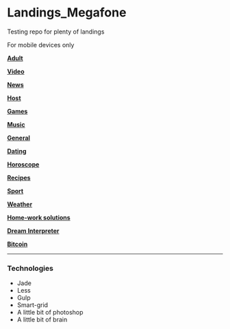 # Landings_Megafone
Testing repo for plenty of landings

For mobile devices only

[**Adult**](https://grant-inna.github.io/Landings_Megafone/Adult)

[**Video**](https://grant-inna.github.io/Landings_Megafone/Video)

[**News**](https://grant-inna.github.io/Landings_Megafone/News) 

[**Host**](https://grant-inna.github.io/Landings_Megafone/Host) 

[**Games**](https://grant-inna.github.io/Landings_Megafone/Games) 

[**Music**](https://grant-inna.github.io/Landings_Megafone/Music) 

[**General**](https://grant-inna.github.io/Landings_Megafone/General) 

[**Dating**](https://grant-inna.github.io/Landings_Megafone/New/Dating) 

[**Horoscope**](https://grant-inna.github.io/Landings_Megafone/New/Horoscope) 

[**Recipes**](https://grant-inna.github.io/Landings_Megafone/New/Recipes) 

[**Sport**](https://grant-inna.github.io/Landings_Megafone/New/Sport) 

[**Weather**](https://grant-inna.github.io/Landings_Megafone/New/Weather) 

[**Home-work solutions**](https://grant-inna.github.io/Landings_Megafone/New/HWSolutions)

[**Dream Interpreter**](https://grant-inna.github.io/Landings_Megafone/New/DInterpreter)

[**Bitcoin**](https://grant-inna.github.io/Landings_Megafone/New/Bitcoin)


___
### Technologies

* Jade
* Less
* Gulp
* Smart-grid
* A little bit of photoshop
* A little bit of brain

